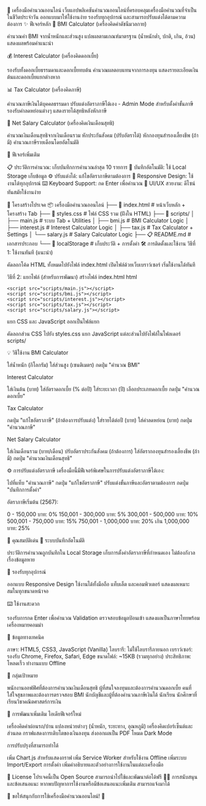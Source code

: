 🧮 เครื่องมือคำนวณออนไลน์
เว็บแอปพลิเคชันคำนวณออนไลน์ที่ครอบคลุมเครื่องมือคำนวณที่จำเป็นในชีวิตประจำวัน ออกแบบมาให้ใช้งานง่าย รองรับทุกอุปกรณ์ และสามารถปรับแต่งได้ตามความต้องการ
✨ ฟีเจอร์หลัก
💪 BMI Calculator (เครื่องคิดค่าดัชนีมวลกาย)

คำนวณค่า BMI จากน้ำหนักและส่วนสูง
แปลผลตามเกณฑ์มาตรฐาน (น้ำหนักต่ำ, ปกติ, เกิน, อ้วน)
แสดงผลพร้อมคำแนะนำ

💰 Interest Calculator (เครื่องคิดดอกเบี้ย)

รองรับทั้งดอกเบี้ยธรรมดาและดอกเบี้ยทบต้น
คำนวณผลตอบแทนจากการลงทุน
แสดงรายละเอียดเงินต้นและดอกเบี้ยแยกต่างหาก

📊 Tax Calculator (เครื่องคิดภาษี)

คำนวณภาษีเงินได้บุคคลธรรมดา
ปรับแต่งอัตราภาษีได้เอง - Admin Mode สำหรับตั้งค่าขั้นภาษี
รองรับค่าลดหย่อนต่างๆ
แสดงรายได้สุทธิหลังหักภาษี

💼 Net Salary Calculator (เครื่องคิดเงินเดือนสุทธิ)

คำนวณเงินเดือนสุทธิจากเงินเดือนรวม
หักประกันสังคม (ปรับอัตราได้)
หักกองทุนสำรองเลี้ยงชีพ (ถ้ามี)
คำนวณภาษีรายเดือนโดยอัตโนมัติ

🚀 ฟีเจอร์เพิ่มเติม

📋 ประวัติการคำนวณ: เก็บบันทึกการคำนวณล่าสุด 10 รายการ
💾 บันทึกอัตโนมัติ: ใช้ Local Storage เก็บข้อมูล
⚙️ ปรับแต่งได้: แก้ไขอัตราภาษีตามต้องการ
📱 Responsive Design: ใช้งานได้ทุกอุปกรณ์
⌨️ Keyboard Support: กด Enter เพื่อคำนวณ
🎨 UI/UX สวยงาม: ดีไซน์ทันสมัยใช้งานง่าย

📁 โครงสร้างโปรเจค
📦 เครื่องมือคำนวณออนไลน์
├── 📄 index.html          # หน้าเว็บหลัก + โครงสร้าง Tab
├── 🎨 styles.css          # ไฟล์ CSS รวม (ฝังใน HTML)
├── 📜 scripts/
│   ├── main.js           # ระบบ Tab + Utilities
│   ├── bmi.js            # BMI Calculator Logic
│   ├── interest.js       # Interest Calculator Logic
│   ├── tax.js            # Tax Calculator + Settings
│   └── salary.js         # Salary Calculator Logic
├── 📋 README.md          # เอกสารประกอบ
└── 💾 localStorage       # เก็บประวัติ + การตั้งค่า
🛠️ การติดตั้งและใช้งาน
วิธีที่ 1: ใช้งานทันที (แนะนำ)

คัดลอกโค้ด HTML ทั้งหมดไปยังไฟล์ index.html
เปิดไฟล์ด้วยเว็บเบราว์เซอร์
เริ่มใช้งานได้ทันที

วิธีที่ 2: แยกไฟล์ (สำหรับการพัฒนา)
สร้างไฟล์ index.html
html<!DOCTYPE html>
<html lang="th">
<head>
    <meta charset="UTF-8">
    <meta name="viewport" content="width=device-width, initial-scale=1.0">
    <title>เครื่องมือคำนวณออนไลน์</title>
    <link rel="stylesheet" href="styles.css">
</head>
<body>
    <!-- HTML Content ตรงนี้ -->
    
    <script src="scripts/main.js"></script>
    <script src="scripts/bmi.js"></script>
    <script src="scripts/interest.js"></script>
    <script src="scripts/tax.js"></script>
    <script src="scripts/salary.js"></script>
</body>
</html>
แยก CSS และ JavaScript ออกเป็นไฟล์แยก

คัดลอกส่วน CSS ไปยัง styles.css
แยก JavaScript แต่ละส่วนไปยังไฟล์ในโฟลเดอร์ scripts/

💡 วิธีใช้งาน
BMI Calculator

ใส่น้ำหนัก (กิโลกรัม)
ใส่ส่วนสูง (เซนติเมตร)
กดปุ่ม "คำนวณ BMI"

Interest Calculator

ใส่เงินต้น (บาท)
ใส่อัตราดอกเบี้ย (% ต่อปี)
ใส่ระยะเวลา (ปี)
เลือกประเภทดอกเบี้ย
กดปุ่ม "คำนวณดอกเบี้ย"

Tax Calculator

กดปุ่ม "แก้ไขอัตราภาษี" (ถ้าต้องการปรับแต่ง)
ใส่รายได้ต่อปี (บาท)
ใส่ค่าลดหย่อน (บาท)
กดปุ่ม "คำนวณภาษี"

Net Salary Calculator

ใส่เงินเดือนรวม (บาท/เดือน)
ปรับอัตราประกันสังคม (ถ้าต้องการ)
ใส่อัตรากองทุนสำรองเลี้ยงชีพ (ถ้ามี)
กดปุ่ม "คำนวณเงินเดือนสุทธิ"

⚙️ การปรับแต่งอัตราภาษี
เครื่องมือนี้มีฟีเจอร์พิเศษในการปรับแต่งอัตราภาษีได้เอง:

ไปที่แท็บ "คำนวณภาษี"
กดปุ่ม "แก้ไขอัตราภาษี"
ปรับแต่งขั้นภาษีและอัตราตามต้องการ
กดปุ่ม "บันทึกการตั้งค่า"

อัตราภาษีเริ่มต้น (2567):

0 - 150,000 บาท: 0%
150,001 - 300,000 บาท: 5%
300,001 - 500,000 บาท: 10%
500,001 - 750,000 บาท: 15%
750,001 - 1,000,000 บาท: 20%
เกิน 1,000,000 บาท: 25%

🌟 คุณสมบัติเด่น
💾 ระบบบันทึกอัตโนมัติ

ประวัติการคำนวณถูกบันทึกใน Local Storage
เก็บการตั้งค่าอัตราภาษีที่กำหนดเอง
ไม่ต้องกังวลเรื่องข้อมูลหาย

📱 รองรับทุกอุปกรณ์

ออกแบบ Responsive Design
ใช้งานได้ทั้งมือถือ แท็บเล็ต และคอมพิวเตอร์
แสดงผลเหมาะสมในทุกขนาดหน้าจอ

⌨️ ใช้งานสะดวก

รองรับการกด Enter เพื่อคำนวณ
Validation ตรวจสอบข้อมูลป้อนเข้า
แสดงผลเป็นภาษาไทยพร้อมเครื่องหมายคอมม่า

🔧 ข้อมูลทางเทคนิค

ภาษา: HTML5, CSS3, JavaScript (Vanilla)
ไลบรารี: ไม่ใช้ไลบรารีภายนอก
เบราว์เซอร์: รองรับ Chrome, Firefox, Safari, Edge
ขนาดไฟล์: ~15KB (รวมทุกอย่าง)
ประสิทธิภาพ: โหลดเร็ว ทำงานแบบ Offline

🎯 กลุ่มเป้าหมาย

พนักงานออฟฟิศที่ต้องการคำนวณเงินเดือนสุทธิ
ผู้ที่สนใจลงทุนและต้องการคำนวณดอกเบี้ย
คนที่ใส่ใจสุขภาพและต้องการตรวจสอบ BMI
นักบัญชีและผู้ที่ต้องคำนวณภาษีเงินได้
นักเรียน นักศึกษาที่เรียนวิชาคณิตศาสตร์การเงิน

🚀 การพัฒนาเพิ่มเติม
ไอเดียฟีเจอร์ใหม่

 เครื่องคิดค่าผ่อนรถ/บ้าน
 แปลงหน่วยต่างๆ (น้ำหนัก, ระยะทาง, อุณหภูมิ)
 เครื่องคิดเปอร์เซ็นต์และส่วนลด
 กราฟแสดงการเติบโตของเงินลงทุน
 ส่งออกผลเป็น PDF
 โหมด Dark Mode

การปรับปรุงที่สามารถทำได้

เพิ่ม Chart.js สำหรับแสดงกราฟ
เพิ่ม Service Worker สำหรับใช้งาน Offline
เพิ่มระบบ Import/Export การตั้งค่า
เพิ่มคำอธิบายและตัวอย่างการใช้งานในแต่ละเครื่องมือ

📝 License
โปรเจคนี้เป็น Open Source สามารถนำไปใช้และพัฒนาต่อได้ฟรี
👨‍💻 การสนับสนุนและข้อเสนอแนะ
หากพบปัญหาการใช้งานหรือมีข้อเสนอแนะเพิ่มเติม สามารถแจ้งมาได้

🎉 ขอให้สนุกกับการใช้เครื่องมือคำนวณออนไลน์! 🎉